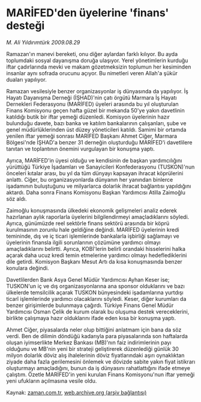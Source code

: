 # MARİFED'den üyelerine 'finans' desteği

*M. Ali Yıldırımtürk 2009.08.29*

<tr><td class="metin" colspan="2" style="padding-top: 20px; padding-left: 5px; padding-right: 10px;">Ramazan'ın manevi bereketi, onu diğer aylardan farklı kılıyor. Bu ayda toplumdaki sosyal dayanışma doruğa ulaşıyor. Yerel yönetimlerin kurduğu iftar çadırlarında mevki ve makam gözetmeksizin toplumun her kesiminden insanlar aynı sofrada orucunu açıyor. Bu nimetleri veren Allah'a şükür duaları yapılıyor.</td></tr><tr><td class="metin" colspan="2" style="padding-top: 20px; padding-left: 5px; padding-right: 10px;"><p> Ramazan vesilesiyle benzer organizasyonlar iş dünyasında da yapılıyor. İş Hayatı Dayanışma Derneği (İŞHAD)'nin çatı örgütü Marmara İş Hayatı Dernekleri Federasyonu (MARİFED) üyeleri arasında bu yıl oluşturulan Finans Komisyonu geçen hafta güzel bir mekanda 50'ye yakın davetlinin katıldığı butik bir iftar yemeği düzenledi. Komisyon üyelerinin hazır bulunduğu davete, bazı banka ve katılım bankalarının çalışanları, şube ve genel müdürlüklerinden üst düzey yöneticileri katıldı. Samimi bir ortamda yenilen iftar yemeği sonrası MARİFED Başkanı Ahmet Ciğer, Marmara Bölgesi'nde İŞHAD'a benzer 31 derneğin oluşturduğu MARİFED'i davetlilere tanıtan ve toplantının önemini vurgulayan bir konuşma yaptı.
<p> Ayrıca, MARİFED'in üyesi olduğu ve kendisinin de başkan yardımcılığını yürüttüğü Türkiye İşadamları ve Sanayicileri Konfederasyonu (TUSKON)'nun önceleri kıtalar arası, bu yıl da tüm dünyayı kapsayan ihracat köprülerini anlattı. Ciğer, bu organizasyonlarda dünyanın her yanından binlerce işadamının buluştuğunu ve milyarlarca dolarlık ihracat bağlantısı yapıldığını aktardı. Daha sonra Finans Komisyonu Başkan Yardımcısı Atilla Zaimoğlu söz aldı.
<p> Zaimoğlu konuşmasında ülkedeki ekonomik gelişmeleri analiz ederek hazırlanan aylık raporlarla üyelerini bilgilendirmeyi amaçladıklarını söyledi. Ayrıca, günümüzde reel sektörle finans sektörü arasında bir köprü kurulmasının zorunlu hale geldiğine değindi. MARİFED üyelerinin kredi temininde, dış ve iç ticari işlemlerinde bankalarla işbirliği sağlamayı ve üyelerinin finansla ilgili sorunlarının çözümüne yardımcı olmayı amaçladıklarını belirtti. Ayrıca, KOBİ'lerin belirli orandaki hisselerini halka açarak daha ucuz kredi temin etmelerine yardımcı olmayı hedeflediklerini dile getirdi. Komisyon Başkanı Mesut Artı da kısa konuşmasında benzer konulara değindi.
<p> Davetlilerden Bank Asya Genel Müdür Yardımcısı Ayhan Keser ise; TUSKON'un iç ve dış organizasyonlarına ana sponsor olduklarını ve bazı ülkelerde temsilcilik açarak TUSKON bünyesindeki işadamlarına yurtdışı ticarî işlemlerinde yardımcı olacaklarını söyledi. Keser, diğer kurumları da benzer girişimlerde bulunmaya çağırdı. Türkiye Finans Genel Müdür Yardımcısı Osman Çelik de kurum olarak bu oluşuma destek vereceklerini, birlikte çalışmaya hazır olduklarını ifade eden kısa bir konuşma yaptı. 
<p> Ahmet Ciğer, piyasalarda neler olup bittiğini anlatmam için bana da söz verdi. Ben de dilimin döndüğü kadarıyla para piyasalarında son haftalarda oluşan iyimserlikte Merkez Bankası (MB)'nın faiz indirimlerinin payı olduğunu ve MB'nin yeni bir strateji geliştirerek düzenlediği günlük 30 milyon dolarlık döviz alış ihalelerinin döviz fiyatlarındaki aşırı oynaklıktan ziyade daha fazla gerilemesini önlemek ve dövizde sabite yakın fiyat istikrarı oluşturmayı amaçladığını, bunun da iş dünyasını rahatlattığını ifade etmeye çalıştım. Özetle MARİFED'in yeni kurulan Finans Komisyonu'nun iftar yemeği yeni ufukların açılmasına vesile oldu. <br/></p></p></p></p></p></td></tr>

Kaynak: [zaman.com.tr](http://zaman.com.tr/yazar.do?yazino=885949), [web.archive.org (arşiv bağlantısı)](http://web.archive.org/web/20090926161726/http://www.zaman.com.tr:80/yazar.do?yazino=885949)
